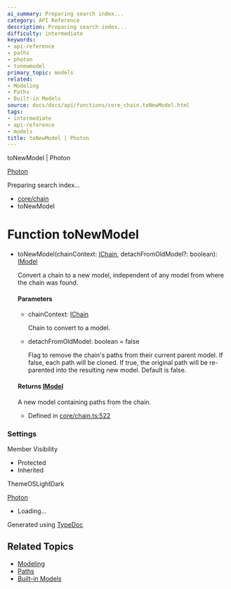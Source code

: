 ```yaml
---
ai_summary: Preparing search index...
category: API Reference
description: Preparing search index...
difficulty: intermediate
keywords:
- api-reference
- paths
- photon
- tonewmodel
primary_topic: models
related:
- Modeling
- Paths
- Built-in Models
source: docs/docs/api/functions/core_chain.toNewModel.html
tags:
- intermediate
- api-reference
- models
title: toNewModel | Photon
---
```

toNewModel | Photon

[Photon](../index.md)




Preparing search index...

* [core/chain](../modules/core_chain.md)
* toNewModel

# Function toNewModel

* toNewModel(chainContext: [IChain](../interfaces/core_core.IChain.md), detachFromOldModel?: boolean): [IModel](../interfaces/core_schema.IModel.md)

  Convert a chain to a new model, independent of any model from where the chain was found.

  #### Parameters

  + chainContext: [IChain](../interfaces/core_core.IChain.md)

    Chain to convert to a model.
  + detachFromOldModel: boolean = false

    Flag to remove the chain's paths from their current parent model. If false, each path will be cloned. If true, the original path will be re-parented into the resulting new model. Default is false.

  #### Returns [IModel](../interfaces/core_schema.IModel.md)

  A new model containing paths from the chain.

  + Defined in [core/chain.ts:522](https://github.com/mwhite454/photon/blob/main/packages/photon/src/core/chain.ts#L522)

### Settings

Member Visibility

* Protected
* Inherited

ThemeOSLightDark

[Photon](../index.md)

* Loading...

Generated using [TypeDoc](https://typedoc.org/)

## Related Topics

- [Modeling](../index.md)
- [Paths](../index.md)
- [Built-in Models](../index.md)
